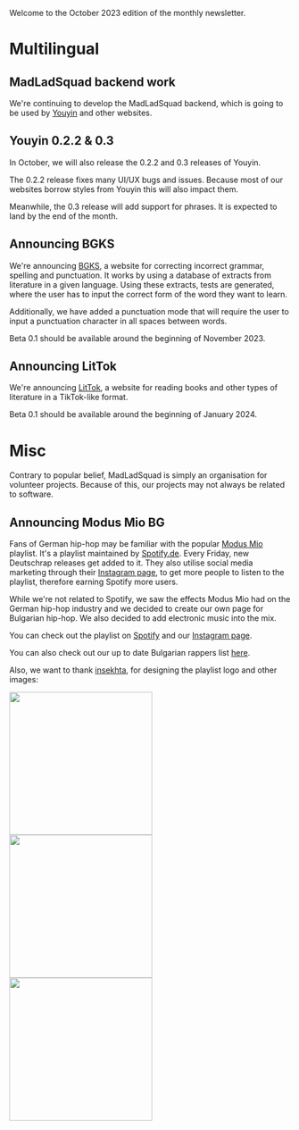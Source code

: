 Welcome to the October 2023 edition of the monthly newsletter.

# Multilingual
## MadLadSquad backend work
We're continuing to develop the MadLadSquad backend, which is going to be used by [Youyin](https://youyin.madladsquad.com) and other websites.

## Youyin 0.2.2 & 0.3
In October, we will also release the 0.2.2 and 0.3 releases of Youyin. 

The 0.2.2 release fixes many UI/UX bugs and issues. Because most of our websites borrow styles from Youyin this will also impact them.

Meanwhile, the 0.3 release will add support for phrases. It is expected to land by the end of the month.

## Announcing BGKS
We're announcing [BGKS](https://bgks.madladsquad.com), a website for correcting incorrect grammar, spelling and punctuation. It works by using
a database of extracts from literature in a given language. Using these extracts, tests are generated, where the user has to input the
correct form of the word they want to learn.

Additionally, we have added a punctuation mode that will require the user to input a punctuation character in all spaces between words.

Beta 0.1 should be available around the beginning of November 2023.

## Announcing LitTok
We're announcing [LitTok](https://littok.madladsquad.com), a website for reading books and other types of literature in a TikTok-like format.

Beta 0.1 should be available around the beginning of January 2024.

# Misc
Contrary to popular belief, MadLadSquad is simply an organisation for volunteer projects. Because of this, our projects may not always be
related to software.

## Announcing Modus Mio BG
Fans of German hip-hop may be familiar with the popular [Modus Mio](https://www.instagram.com/modusmio/) playlist. It's a playlist 
maintained by [Spotify.de](https://spotify.de). Every Friday, new Deutschrap releases get added to it. They also utilise social media
marketing through their [Instagram page](https://www.instagram.com/modusmio/), to get more people to listen to the playlist, therefore
earning Spotify more users.

While we're not related to Spotify, we saw the effects Modus Mio had on the German hip-hop industry and we decided to create our own
page for Bulgarian hip-hop. We also decided to add electronic music into the mix.

You can check out the playlist on [Spotify](https://open.spotify.com/playlist/5GZFyyJHwjDNvffn6H18Qv) and our 
[Instagram page](https://www.instagram.com/modusmio.bg/).

You can also check out our up to date Bulgarian rappers list [here](https://madladsquad/modus-mio-artists).

Also, we want to thank [insekhta](https://www.instagram.com/_.insekhta._/), for designing the playlist logo and other images:

<img src="https://github.com/MadLadSquad/MadLadSquadSite/assets/40400590/e5db622d-a811-40ce-bf27-c76ae3039f5f" width="256" height="256"/>

<img src="https://github.com/MadLadSquad/MadLadSquadSite/assets/40400590/8ead5df0-53d9-448a-a37a-65ffba2a4426" width="256" height="256"/>

<img src="https://github.com/MadLadSquad/MadLadSquadSite/assets/40400590/ccc15bbb-dc33-4bea-98d9-4c0a69e859aa" width="256" height="256"/>
